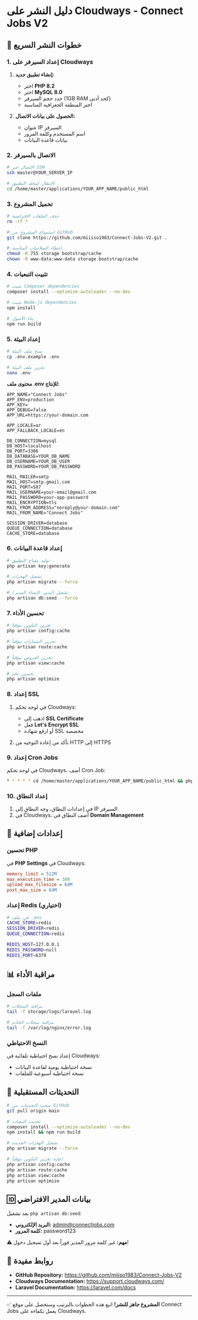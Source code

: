 # دليل النشر على Cloudways - Connect Jobs V2

## 🚀 خطوات النشر السريع

### 1. إعداد السيرفر على Cloudways

1. **إنشاء تطبيق جديد:**
   - اختر **PHP 8.2**
   - اختر **MySQL 8.0**
   - حدد حجم السيرفر (1GB RAM كحد أدنى)
   - اختر المنطقة الجغرافية المناسبة

2. **الحصول على بيانات الاتصال:**
   - عنوان IP السيرفر
   - اسم المستخدم وكلمة المرور
   - بيانات قاعدة البيانات

### 2. الاتصال بالسيرفر

```bash
# الاتصال عبر SSH
ssh master@YOUR_SERVER_IP

# الانتقال لمجلد التطبيق
cd /home/master/applications/YOUR_APP_NAME/public_html
```

### 3. تحميل المشروع

```bash
# حذف الملفات الافتراضية
rm -rf *

# استنساخ المشروع من GitHub
git clone https://github.com/miiiso1983/Connect-Jobs-V2.git .

# إعطاء الصلاحيات المناسبة
chmod -R 755 storage bootstrap/cache
chown -R www-data:www-data storage bootstrap/cache
```

### 4. تثبيت التبعيات

```bash
# تثبيت Composer dependencies
composer install --optimize-autoloader --no-dev

# تثبيت Node.js dependencies
npm install

# بناء الأصول
npm run build
```

### 5. إعداد البيئة

```bash
# نسخ ملف البيئة
cp .env.example .env

# تحرير ملف البيئة
nano .env
```

**محتوى ملف .env للإنتاج:**
```env
APP_NAME="Connect Jobs"
APP_ENV=production
APP_KEY=
APP_DEBUG=false
APP_URL=https://your-domain.com

APP_LOCALE=ar
APP_FALLBACK_LOCALE=en

DB_CONNECTION=mysql
DB_HOST=localhost
DB_PORT=3306
DB_DATABASE=YOUR_DB_NAME
DB_USERNAME=YOUR_DB_USER
DB_PASSWORD=YOUR_DB_PASSWORD

MAIL_MAILER=smtp
MAIL_HOST=smtp.gmail.com
MAIL_PORT=587
MAIL_USERNAME=your-email@gmail.com
MAIL_PASSWORD=your-app-password
MAIL_ENCRYPTION=tls
MAIL_FROM_ADDRESS="noreply@your-domain.com"
MAIL_FROM_NAME="Connect Jobs"

SESSION_DRIVER=database
QUEUE_CONNECTION=database
CACHE_STORE=database
```

### 6. إعداد قاعدة البيانات

```bash
# توليد مفتاح التطبيق
php artisan key:generate

# تشغيل الهجرات
php artisan migrate --force

# تشغيل البذور (إنشاء المدير)
php artisan db:seed --force
```

### 7. تحسين الأداء

```bash
# تخزين التكوين مؤقتاً
php artisan config:cache

# تخزين المسارات مؤقتاً
php artisan route:cache

# تخزين العروض مؤقتاً
php artisan view:cache

# تحسين عام
php artisan optimize
```

### 8. إعداد SSL

1. في لوحة تحكم Cloudways:
   - اذهب إلى **SSL Certificate**
   - فعل **Let's Encrypt SSL**
   - أو ارفع شهادة SSL مخصصة

2. تأكد من إعادة التوجيه من HTTP إلى HTTPS

### 9. إعداد Cron Jobs

في لوحة تحكم Cloudways، أضف Cron Job:
```bash
* * * * * cd /home/master/applications/YOUR_APP_NAME/public_html && php artisan schedule:run >> /dev/null 2>&1
```

### 10. إعداد النطاق

1. في إعدادات النطاق، وجه النطاق إلى IP السيرفر
2. في Cloudways، أضف النطاق في **Domain Management**

## 🔧 إعدادات إضافية

### تحسين PHP

في **PHP Settings** في Cloudways:
```ini
memory_limit = 512M
max_execution_time = 300
upload_max_filesize = 64M
post_max_size = 64M
```

### إعداد Redis (اختياري)

```bash
# في ملف .env
CACHE_STORE=redis
SESSION_DRIVER=redis
QUEUE_CONNECTION=redis

REDIS_HOST=127.0.0.1
REDIS_PASSWORD=null
REDIS_PORT=6379
```

## 📊 مراقبة الأداء

### ملفات السجل

```bash
# مراقبة السجلات
tail -f storage/logs/laravel.log

# مراقبة سجلات الخادم
tail -f /var/log/nginx/error.log
```

### النسخ الاحتياطي

إعداد نسخ احتياطية تلقائية في Cloudways:
- نسخة احتياطية يومية لقاعدة البيانات
- نسخة احتياطية أسبوعية للملفات

## 🔄 التحديثات المستقبلية

```bash
# سحب التحديثات من GitHub
git pull origin main

# تحديث التبعيات
composer install --optimize-autoloader --no-dev
npm install && npm run build

# تشغيل الهجرات الجديدة
php artisan migrate --force

# إعادة تخزين التكوين مؤقتاً
php artisan config:cache
php artisan route:cache
php artisan view:cache
php artisan optimize
```

## 🆔 بيانات المدير الافتراضي

بعد تشغيل `php artisan db:seed`:
- **البريد الإلكتروني:** admin@connectjobs.com
- **كلمة المرور:** password123

⚠️ **مهم:** غير كلمة مرور المدير فوراً بعد أول تسجيل دخول!

## 🔗 روابط مفيدة

- **GitHub Repository:** https://github.com/miiiso1983/Connect-Jobs-V2
- **Cloudways Documentation:** https://support.cloudways.com/
- **Laravel Documentation:** https://laravel.com/docs

---

✅ **المشروع جاهز للنشر!** اتبع هذه الخطوات بالترتيب وستحصل على موقع Connect Jobs يعمل بكفاءة على Cloudways.

